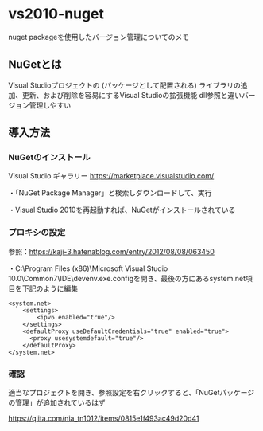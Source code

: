 # vs2010-nuget
nuget packageを使用したバージョン管理についてのメモ

## NuGetとは
Visual Studioプロジェクトの (パッケージとして配置される) ライブラリの追加、更新、および削除を容易にするVisual Studioの拡張機能
dll参照と違いバージョン管理しやすい

## 導入方法
### NuGetのインストール
Visual Studio ギャラリー
https://marketplace.visualstudio.com/

・「NuGet Package Manager」と検索しダウンロードして、実行

・Visual Studio 2010を再起動すれば、NuGetがインストールされている

### プロキシの設定
参照：https://kaji-3.hatenablog.com/entry/2012/08/08/063450

・C:\\Program Files (x86)\Microsoft Visual Studio 10.0\Common7\IDE\devenv.exe.configを開き、最後の方にあるsystem.net項目を下記のように編集

```
<system.net>
    <settings>
        <ipv6 enabled="true"/>
    </settings>
    <defaultProxy useDefaultCredentials="true" enabled="true">
      <proxy usesystemdefault="true"/>
    </defaultProxy>
</system.net>
```
### 確認
適当なプロジェクトを開き、参照設定を右クリックすると、「NuGetパッケージの管理」が追加されているはず


https://qiita.com/nia_tn1012/items/0815e1f493ac49d20d41
